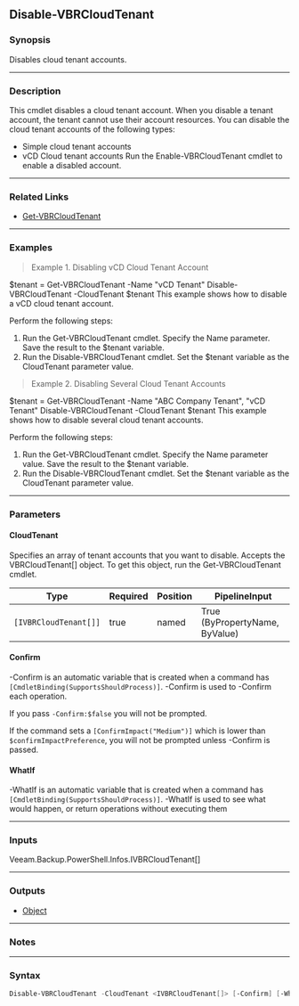 Disable-VBRCloudTenant
----------------------

### Synopsis
Disables cloud tenant accounts.

---

### Description

This cmdlet disables a cloud tenant account. When you disable a tenant account, the tenant cannot use their account resources. You can disable the cloud tenant accounts of the following types:
- Simple cloud tenant accounts
- vCD Cloud tenant accounts
Run the Enable-VBRCloudTenant cmdlet to enable a disabled account.

---

### Related Links
* [Get-VBRCloudTenant](Get-VBRCloudTenant)

---

### Examples
> Example 1. Disabling vCD Cloud Tenant Account

$tenant = Get-VBRCloudTenant -Name "vCD Tenant"
Disable-VBRCloudTenant -CloudTenant $tenant
This example shows how to disable a vCD cloud tenant account.

Perform the following steps:
1. Run the Get-VBRCloudTenant cmdlet. Specify the Name parameter. Save the result to the $tenant variable.
2. Run the Disable-VBRCloudTenant cmdlet. Set the $tenant variable as the CloudTenant parameter value.
> Example 2. Disabling Several Cloud Tenant Accounts

$tenant = Get-VBRCloudTenant -Name "ABC Company Tenant", "vCD Tenant"
Disable-VBRCloudTenant -CloudTenant $tenant
This example shows how to disable several cloud tenant accounts.

Perform the following steps:
1. Run the Get-VBRCloudTenant cmdlet. Specify the Name parameter value. Save the result to the $tenant variable.
2. Run the Disable-VBRCloudTenant cmdlet. Set the $tenant variable as the CloudTenant parameter value.

---

### Parameters
#### **CloudTenant**
Specifies an array of tenant accounts that you want to disable. Accepts the VBRCloudTenant[] object. To get this object, run the Get-VBRCloudTenant cmdlet.

|Type                 |Required|Position|PipelineInput                 |
|---------------------|--------|--------|------------------------------|
|`[IVBRCloudTenant[]]`|true    |named   |True (ByPropertyName, ByValue)|

#### **Confirm**
-Confirm is an automatic variable that is created when a command has ```[CmdletBinding(SupportsShouldProcess)]```.
-Confirm is used to -Confirm each operation.

If you pass ```-Confirm:$false``` you will not be prompted.

If the command sets a ```[ConfirmImpact("Medium")]``` which is lower than ```$confirmImpactPreference```, you will not be prompted unless -Confirm is passed.

#### **WhatIf**
-WhatIf is an automatic variable that is created when a command has ```[CmdletBinding(SupportsShouldProcess)]```.
-WhatIf is used to see what would happen, or return operations without executing them

---

### Inputs
Veeam.Backup.PowerShell.Infos.IVBRCloudTenant[]

---

### Outputs
* [Object](https://learn.microsoft.com/en-us/dotnet/api/System.Object)

---

### Notes

---

### Syntax
```PowerShell
Disable-VBRCloudTenant -CloudTenant <IVBRCloudTenant[]> [-Confirm] [-WhatIf] [<CommonParameters>]
```
